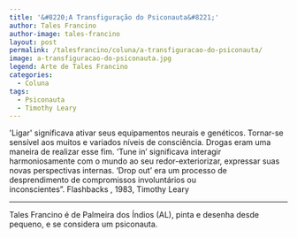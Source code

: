 ```yaml
---
title: '&#8220;A Transfiguração do Psiconauta&#8221;'
author: Tales Francino
author-image: tales-francino
layout: post
permalink: /talesfrancino/coluna/a-transfiguracao-do-psiconauta/
image: a-transfiguracao-do-psiconauta.jpg
legend: Arte de Tales Francino
categories:
  - Coluna
tags:
  - Psiconauta
  - Timothy Leary
---
```


'Ligar' significava ativar seus equipamentos neurais e genéticos. Tornar-se sensível aos muitos e variados níveis de consciência. Drogas eram uma maneira de realizar esse fim. ‘Tune in’ significava interagir harmoniosamente com o mundo ao seu redor-exteriorizar, expressar suas novas perspectivas internas. &#8216;Drop out&#8217; era um processo de desprendimento de compromissos involuntários ou inconscientes&#8221;. Flashbacks , 1983, Timothy Leary

---

Tales Francino é de Palmeira dos Índios (AL), pinta e desenha desde pequeno, e se considera um psiconauta.